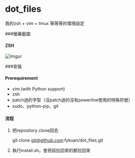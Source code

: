 
dot_files
=========

我的zsh + vim + tmux 等等等的環境設定

###螢幕截圖

#### ZSH
![Imgur](http://i.imgur.com/0heyRVl.png)

###安裝
#### Prerequirement
* vim (with Python support)
* zsh
* patch過的字型（沒patch過的沒有powerline使用的特殊符號）
* sudo、python-pip、git

#### 流程
1. 把repository clone回去

   	git clone git@github.com:fykuan/dot_files.git

2. 執行install.sh，會把該拉回來的都拉回來
